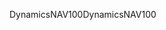 <span data-ttu-id="ed065-101">DynamicsNAV100</span><span class="sxs-lookup"><span data-stu-id="ed065-101">DynamicsNAV100</span></span>